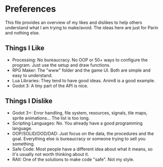 # Preferences

This file provides an overview of my likes and dislikes to help others understand what I am trying to make/avoid.
The ideas here are just for Parin and nothing else.

## Things I Like

* Processing: No bureaucracy. No OOP or 50+ ways to configure the program. Just use the setup and draw functions.
* RPG Maker: The "www" folder and the game UI. Both are simple and easy to understand.
* Lua Libraries: They tend to have good ideas. Anim8 is a good example.
* Godot 3: A tiny part of the API is nice.

## Things I Dislike

* Godot 3+: Error handling, file system, resources, signals, tile maps, sprite animations... The list is too long.
* Scripting Languages: No. You already have a good programming language.
* OOP/SOLID/DOD/DAD: Just focus on the data, the procedures and the goal. Everything else is bureaucracy or someone trying to sell you something.
* Safe Code: Most people have a different idea about what it means, so it's usually not worth thinking about it.
* RAII: One of the solutions to make code "safe". Not my style.
